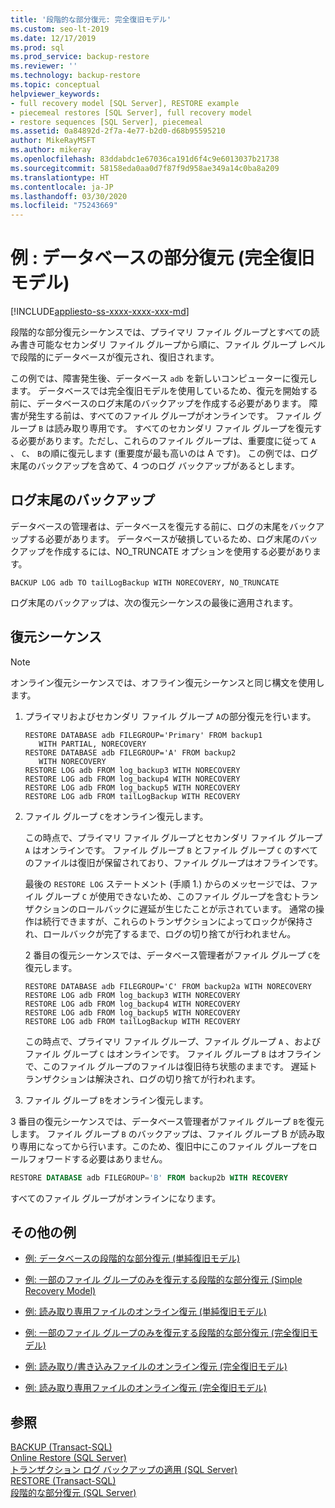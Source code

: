 ```yaml
---
title: '段階的な部分復元: 完全復旧モデル'
ms.custom: seo-lt-2019
ms.date: 12/17/2019
ms.prod: sql
ms.prod_service: backup-restore
ms.reviewer: ''
ms.technology: backup-restore
ms.topic: conceptual
helpviewer_keywords:
- full recovery model [SQL Server], RESTORE example
- piecemeal restores [SQL Server], full recovery model
- restore sequences [SQL Server], piecemeal
ms.assetid: 0a84892d-2f7a-4e77-b2d0-d68b95595210
author: MikeRayMSFT
ms.author: mikeray
ms.openlocfilehash: 83ddabdc1e67036ca191d6f4c9e6013037b21738
ms.sourcegitcommit: 58158eda0aa0d7f87f9d958ae349a14c0ba8a209
ms.translationtype: HT
ms.contentlocale: ja-JP
ms.lasthandoff: 03/30/2020
ms.locfileid: "75243669"
---
```

# <a name="example-piecemeal-restore-of-database-full-recovery-model"></a>例 : データベースの部分復元 (完全復旧モデル)
[!INCLUDE[appliesto-ss-xxxx-xxxx-xxx-md](../../includes/appliesto-ss-xxxx-xxxx-xxx-md.md)]

  段階的な部分復元シーケンスでは、プライマリ ファイル グループとすべての読み書き可能なセカンダリ ファイル グループから順に、ファイル グループ レベルで段階的にデータベースが復元され、復旧されます。  
  
 この例では、障害発生後、データベース `adb` を新しいコンピューターに復元します。 データベースでは完全復旧モデルを使用しているため、復元を開始する前に、データベースのログ末尾のバックアップを作成する必要があります。 障害が発生する前は、すべてのファイル グループがオンラインです。 ファイル グループ `B` は読み取り専用です。 すべてのセカンダリ ファイル グループを復元する必要があります。ただし、これらのファイル グループは、重要度に従って `A` 、 `C`、 `B`の順に復元します (重要度が最も高いのは A です)。 この例では、ログ末尾のバックアップを含めて、4 つのログ バックアップがあるとします。  
  
## <a name="tail-log-backup"></a>ログ末尾のバックアップ  
 データベースの管理者は、データベースを復元する前に、ログの末尾をバックアップする必要があります。 データベースが破損しているため、ログ末尾のバックアップを作成するには、NO_TRUNCATE オプションを使用する必要があります。  
  
```  
BACKUP LOG adb TO tailLogBackup WITH NORECOVERY, NO_TRUNCATE  
```  
  
 ログ末尾のバックアップは、次の復元シーケンスの最後に適用されます。  
  
## <a name="restore-sequences"></a>復元シーケンス  
  
> [!NOTE]  
>  オンライン復元シーケンスでは、オフライン復元シーケンスと同じ構文を使用します。  
  
1.  プライマリおよびセカンダリ ファイル グループ `A`の部分復元を行います。  
  
    ```  
    RESTORE DATABASE adb FILEGROUP='Primary' FROM backup1   
       WITH PARTIAL, NORECOVERY  
    RESTORE DATABASE adb FILEGROUP='A' FROM backup2   
       WITH NORECOVERY  
    RESTORE LOG adb FROM log_backup3 WITH NORECOVERY  
    RESTORE LOG adb FROM log_backup4 WITH NORECOVERY  
    RESTORE LOG adb FROM log_backup5 WITH NORECOVERY  
    RESTORE LOG adb FROM tailLogBackup WITH RECOVERY  
    ```  
  
2.  ファイル グループ `C`をオンライン復元します。  
  
     この時点で、プライマリ ファイル グループとセカンダリ ファイル グループ `A` はオンラインです。 ファイル グループ `B` とファイル グループ `C` のすべてのファイルは復旧が保留されており、ファイル グループはオフラインです。  
  
     最後の `RESTORE LOG` ステートメント (手順 1.) からのメッセージでは、ファイル グループ `C` が使用できないため、このファイル グループを含むトランザクションのロールバックに遅延が生じたことが示されています。 通常の操作は続行できますが、これらのトランザクションによってロックが保持され、ロールバックが完了するまで、ログの切り捨てが行われません。  
  
     2 番目の復元シーケンスでは、データベース管理者がファイル グループ `C`を復元します。  
  
    ```  
    RESTORE DATABASE adb FILEGROUP='C' FROM backup2a WITH NORECOVERY  
    RESTORE LOG adb FROM log_backup3 WITH NORECOVERY  
    RESTORE LOG adb FROM log_backup4 WITH NORECOVERY  
    RESTORE LOG adb FROM log_backup5 WITH NORECOVERY  
    RESTORE LOG adb FROM tailLogBackup WITH RECOVERY  
    ```  
  
     この時点で、プライマリ ファイル グループ、ファイル グループ `A` 、およびファイル グループ `C` はオンラインです。 ファイル グループ `B` はオフラインで、このファイル グループのファイルは復旧待ち状態のままです。 遅延トランザクションは解決され、ログの切り捨てが行われます。  
  
3.  ファイル グループ `B`をオンライン復元します。  

   3 番目の復元シーケンスでは、データベース管理者がファイル グループ `B`を復元します。 ファイル グループ `B` のバックアップは、ファイル グループ B が読み取り専用になってから行います。このため、復旧中にこのファイル グループをロールフォワードする必要はありません。  
  
   ```sql  
   RESTORE DATABASE adb FILEGROUP='B' FROM backup2b WITH RECOVERY  
   ```  
  
   すべてのファイル グループがオンラインになります。  
  
## <a name="additional-examples"></a>その他の例  
  
-   [例: データベースの段階的な部分復元 &#40;単純復旧モデル&#41;](../../relational-databases/backup-restore/example-piecemeal-restore-of-database-simple-recovery-model.md)  
  
-   [例: 一部のファイル グループのみを復元する段階的な部分復元 &#40;Simple Recovery Model&#41;](../../relational-databases/backup-restore/example-piecemeal-restore-of-only-some-filegroups-simple-recovery-model.md)  
  
-   [例: 読み取り専用ファイルのオンライン復元 &#40;単純復旧モデル&#41;](../../relational-databases/backup-restore/example-online-restore-of-a-read-only-file-simple-recovery-model.md)  
  
-   [例: 一部のファイル グループのみを復元する段階的な部分復元 &#40;完全復旧モデル&#41;](../../relational-databases/backup-restore/example-piecemeal-restore-of-only-some-filegroups-full-recovery-model.md)  
  
-   [例: 読み取り/書き込みファイルのオンライン復元 &#40;完全復旧モデル&#41;](../../relational-databases/backup-restore/example-online-restore-of-a-read-write-file-full-recovery-model.md)  
  
-   [例: 読み取り専用ファイルのオンライン復元 &#40;完全復旧モデル&#41;](../../relational-databases/backup-restore/example-online-restore-of-a-read-only-file-full-recovery-model.md)  
  
## <a name="see-also"></a>参照  
 [BACKUP &#40;Transact-SQL&#41;](../../t-sql/statements/backup-transact-sql.md)   
 [Online Restore &#40;SQL Server&#41;](../../relational-databases/backup-restore/online-restore-sql-server.md)   
 [トランザクション ログ バックアップの適用 &#40;SQL Server&#41;](../../relational-databases/backup-restore/apply-transaction-log-backups-sql-server.md)   
 [RESTORE &#40;Transact-SQL&#41;](../../t-sql/statements/restore-statements-transact-sql.md)   
 [段階的な部分復元 &#40;SQL Server&#41;](../../relational-databases/backup-restore/piecemeal-restores-sql-server.md)  
  
  
